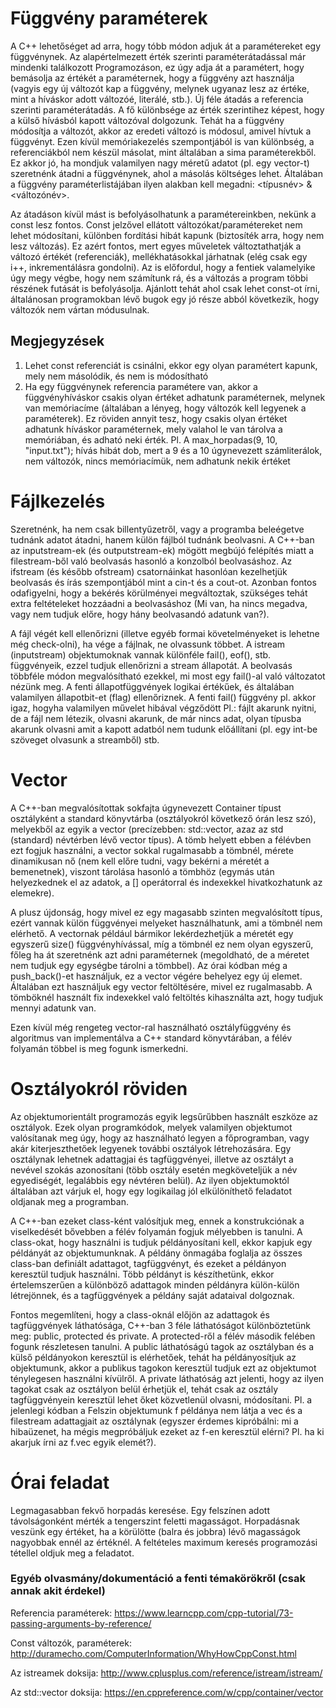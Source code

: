 # Függvény paraméterek

A C++ lehetőséget ad arra, hogy tóbb módon adjuk át a paramétereket egy függvénynek.
Az alapértelmezett érték szerinti paraméterátadással már mindenki találkozott Programozáson, ez úgy adja át a paramétert, hogy bemásolja az értékét a paraméternek, hogy a függvény azt használja (vagyis egy új változót kap a függvény, melynek ugyanaz lesz az értéke, mint a híváskor adott változóé, literálé, stb.).
Új féle átadás a referencia szerinti paraméterátadás. A fő különbsége az érték szerintihez képest, hogy a külső hívásból kapott változóval dolgozunk.
Tehát ha a függvény módosítja a változót, akkor az eredeti változó is módosul, amivel hívtuk a függvényt.
Ezen kívül memóriakezelés szempontjából is van különbség, a referenciákból nem készül másolat, mint általában a sima paraméterekből.
Ez akkor jó, ha mondjuk valamilyen nagy méretű adatot (pl. egy vector-t) szeretnénk átadni a függvénynek, ahol a másolás költséges lehet.
Általában a függvény paraméterlistájában ilyen alakban kell megadni: <típusnév> &<változónév>.

Az átadáson kívül mást is befolyásolhatunk a paramétereinkben, nekünk a const lesz fontos. Const jelzővel ellátott változókat/paramétereket nem lehet módosítani, különben fordítási hibát kapunk (biztosíték arra, hogy nem lesz változás).
Ez azért fontos, mert egyes műveletek változtathatják a változó értékét (referenciák), mellékhatásokkal járhatnak (elég csak egy i++, inkrementálásra gondolni).
Az is előfordul, hogy a fentiek valamelyike úgy megy végbe, hogy nem számítunk rá, és a változás a program többi részének futását is befolyásolja.
Ajánlott tehát ahol csak lehet const-ot írni, általánosan programokban lévő bugok egy jó része abból következik, hogy változók nem vártan módusulnak.

## Megjegyzések

1. Lehet const referenciát is csinálni, ekkor egy olyan paramétert kapunk, mely nem másolódik, és nem is módosítható
2. Ha egy függvénynek referencia paramétere van, akkor a függvényhíváskor csakis olyan értéket adhatunk paraméternek, melynek van memóriacíme (általában a lényeg, hogy változók kell legyenek a paraméterek). 
Ez röviden annyit tesz, hogy csakis olyan értéket adhatunk híváskor paraméternek, mely valahol le van tárolva a memóriában, és adható neki érték.
Pl. A max_horpadas(9, 10, "input.txt"); hívás hibát dob, mert a 9 és a 10 úgynevezett számliterálok, nem változók, nincs memóriacímük, nem adhatunk nekik értéket

# Fájlkezelés
Szeretnénk, ha nem csak billentyűzetről, vagy a programba beleégetve tudnánk adatot átadni, hanem külön fájlból tudnánk beolvasni.
A C++-ban az inputstream-ek (és outputstream-ek) mögött megbújó felépítés miatt a filestream-ből való beolvasás hasonló a konzolból beolvasáshoz.
Az ifstream (és később ofstream) csatornáinkat hasonlóan kezelhetjük beolvasás és írás szempontjából mint a cin-t és a cout-ot.
Azonban fontos odafigyelni, hogy a bekérés körülményei megváltoztak, szükséges tehát extra feltételeket hozzáadni a beolvasáshoz (Mi van, ha nincs megadva, vagy nem tudjuk előre, hogy hány beolvasandó adatunk van?).

A fájl végét kell ellenőrizni (illetve egyéb formai követelményeket is lehetne még check-olni), ha vége a fájlnak, ne olvassunk többet.
A istream (inputstream) objektumoknak vannak különféle  fail(), eof(), stb. függvényeik, ezzel tudjuk ellenőrizni a stream állapotát.
A beolvasás többféle módon megvalósítható ezekkel, mi most egy fail()-al való változatot nézünk meg. A fenti állapotfüggvények logikai értékűek, és általában valamilyen állapotbit-et (flag) ellenőriznek.
A fenti fail() függvény pl. akkor igaz, hogyha valamilyen művelet hibával végződött Pl.: fájlt akarunk nyitni, de a fájl nem létezik, olvasni akarunk, de már nincs adat, olyan típusba akarunk olvasni amit a kapott adatból nem tudunk előállítani (pl. egy int-be szöveget olvasunk a streamből) stb.

# Vector
A C++-ban megvalósítottak sokfajta úgynevezett Container típust osztályként a standard könyvtárba (osztályokról következő órán lesz szó), melyekből az egyik a vector (precízebben: std::vector, azaz az std (standard) névtérben lévő vector típus).
A tömb helyett ebben a félévben ezt fogjuk használni, a vector sokkal rugalmasabb a tömbnél, mérete dinamikusan nő (nem kell előre tudni, vagy bekérni a méretét a bemenetnek), viszont tárolása hasonló a tömbhöz (egymás után helyezkednek el az adatok, a \[\] operátorral és indexekkel hivatkozhatunk az elemekre).

A plusz újdonság, hogy mivel ez egy magasabb szinten megvalósított típus, ezért vannak külön függvényei melyeket használhatunk, ami a tömbnél nem elérhető. A vectornak például bármikor lekérdezhetjük a méretét egy egyszerű size() függvényhívással, míg a tömbnél ez nem olyan egyszerű, főleg ha át szeretnénk azt adni paraméternek (megoldható, de a méretet nem tudjuk egy egységbe tárolni a tömbbel). Az órai kódban még a push_back()-et használjuk, ez a vector végére behelyez egy új elemet. Általában ezt használjuk egy vector feltöltésére, mivel ez rugalmasabb. A tömböknél használt fix indexekkel való feltöltés kihasználta azt, hogy tudjuk mennyi adatunk van. 

Ezen kívül még rengeteg vector-ral használható osztályfüggvény és algoritmus van implementálva a C++ standard könyvtárában, a félév folyamán többel is meg fogunk ismerkedni.

# Osztályokról röviden
Az objektumorientált programozás egyik legsűrűbben használt eszköze az osztályok. Ezek olyan programkódok, melyek valamilyen objektumot valósítanak meg úgy, hogy az használható legyen a főprogramban, vagy akár kiterjeszthetőek legyenek további osztályok létrehozására. Egy osztálynak lehetnek adattagjai és tagfüggvényei, illetve az osztályt a nevével szokás azonosítani (több osztály esetén megköveteljük a név egyediségét, legalábbis egy névtéren belül). Az ilyen objektumoktól általában azt várjuk el, hogy egy logikailag jól elkülöníthető feladatot oldjanak meg a programban.

A C++-ban ezeket class-ként valósítjuk meg, ennek a konstrukciónak a viselkedését bővebben a félév folyamán fogjuk mélyebben is tanulni. A class-okat, hogy használni is tudjuk példányosítani kell, ekkor kapjuk egy példányát az objektumunknak. A példány önmagába foglalja az összes class-ban definiált adattagot, tagfüggvényt, és ezeket a példányon keresztül tudjuk használni. Több példányt is készíthetünk, ekkor értelemszerűen a különböző adattagok minden példányra külön-külön létrejönnek, és a tagfüggvények a példány saját adataival dolgoznak. 

Fontos megemlíteni, hogy a class-oknál előjön az adattagok és tagfüggvények láthatósága, C++-ban 3 féle láthatóságot különböztetünk meg: public, protected és private. A protected-ről a félév második felében fogunk részletesen tanulni. A public láthatóságú tagok az osztályban és a külső példányokon keresztül is elérhetőek, tehát ha példányosítjuk az objektumunk, akkor a publikus tagokon keresztül tudjuk ezt az objektumot ténylegesen használni kívülről. A private láthatóság azt jelenti, hogy az ilyen tagokat csak az osztályon belül érhetjük el, tehát csak az osztály tagfüggvényein keresztül lehet őket közvetlenül olvasni, módosítani. Pl. a jelenlegi kódban a Felszin objektumunk f példánya nem látja a vec és a filestream adattagjait az osztálynak (egyszer érdemes kipróbálni: mi a hibaüzenet, ha mégis megpróbáljuk ezeket az f-en keresztül elérni? Pl. ha ki akarjuk írni az f.vec egyik elemét?).

# Órai feladat
Legmagasabban fekvő horpadás keresése. Egy felszínen adott távolságonként mérték a tengerszint feletti magasságot.
Horpadásnak veszünk egy értéket, ha a körülötte (balra és jobbra) lévő magasságok nagyobbak ennél az értéknél.
A feltételes maximum keresés programozási tétellel oldjuk meg a feladatot.

### Egyéb olvasmány/dokumentáció a fenti témakörökről (csak annak akit érdekel)
Referencia paraméterek: https://www.learncpp.com/cpp-tutorial/73-passing-arguments-by-reference/

Const változók, paraméterek: http://duramecho.com/ComputerInformation/WhyHowCppConst.html

Az istreamek doksija: http://www.cplusplus.com/reference/istream/istream/

Az std::vector doksija: https://en.cppreference.com/w/cpp/container/vector
